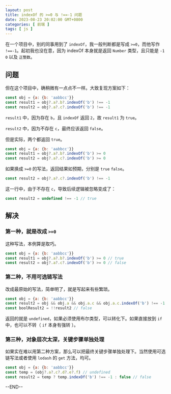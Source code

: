 ```yaml
---
layout: post
title: indexOf 的 >=0 与 !==-1 问题
date: 2023-08-23 20:02:00 GMT+0800
categories: [ 前端 ]
tags: [ js ]
---
```


在一个项目中，别的同事用到了 `indexOf`，我一般判断都是写成 `>=0`，而他写作 `!==-1`。起初我也没在意，因为 indexOf 本身就是返回 `Number` 类型，且只能是 `-1` `0` 以及 `正整数`。

<!-- more -->

## 问题

但在这个项目中，确稍微有一点点不一样。大致复现方案如下：

```js
const obj = {a: {b: 'aabbcc'}}
const result1 = obj?.a?.b?.indexOf('b') !== -1
const result2 = obj?.a?.c?.indexOf('b') !== -1
```

`result1` 中，因为存在 `b`，且 `indexOf` 返回 `2`，故 `result1` 为 `true`。

`result2` 中，因为不存在 `c`，最终应该返回 `false`。

但是实际，两个都返回 `true`。

```js
const obj = {a: {b: 'aabbcc'}}
const result1 = obj?.a?.b?.indexOf('b') >= 0
const result2 = obj?.a?.c?.indexOf('b') >= 0
```

如果换成 `>=0` 的写法，返回结果如预期，分别是 `true` `false`。

```js
const result2 = obj?.a?.c?.indexOf('b') !== -1
```

这一行中，由于不存在 `c`，导致后续逻辑被忽略变成了：

```js
const result2 = undefined !== -1 // true
```

## 解决

### 第一种，就是改成 `>=0`

这种写法，本例算是取巧。

```js
const obj = {a: {b: 'aabbcc'}}
const result1 = obj?.a?.b?.indexOf('b') >= 0 // true
const result2 = obj?.a?.c?.indexOf('b') >= 0 // false
```

### 第二种，不用可选链写法

改成最原始的写法，简单明了，就是写起来有些繁琐。

```js
const obj = {a: {b: 'aabbcc'}}
const result2 = obj && obj.a && obj.a.c && obj.a.c.indexOf('b') !== -1 // undefined
const boolResult2 = !!result2 // false
```

返回的就是 `undefined`，如果必须使用布尔类型，可以转化下。如果直接放到 `if` 中，也可以不转（ `if` 本身有强转 ）。

### 第三种，对象层次太深，关键步骤单独处理

如果实在难以用第二种方案，那么可以把最终关键步骤单独处理下。当然使用可选链写法或者使用 `lodash` 的 `get` 方法，均可。

```js
const obj = {a: {b: 'aabbcc'}}
const temp = (obj?.a?.c?.d?.e?.f) // undefined
const result2 = temp ? temp.indexOf('b') !== -1 : false // false
```

--END--
